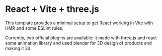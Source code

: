 # React + Vite + three.js

This template provides a minimal setup to get React working in Vite with HMR and some ESLint rules.

Currently, two official plugins are available:
it made with three.js and react some animation library and used blender for 3D design of products and making it 3d






